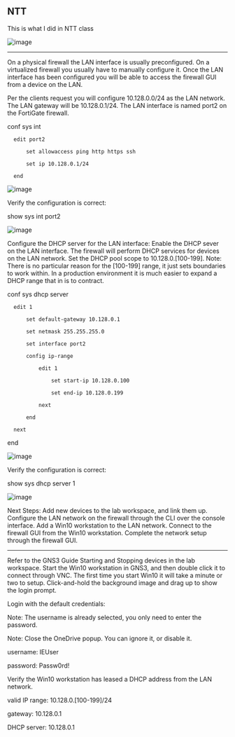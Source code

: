 ## NTT

This is what I did in NTT class


![image](https://github.com/ajla827/NTT/assets/129989031/81db8a18-1d57-4d7c-83ae-be5d9c929583)

---
On a physical firewall the LAN interface is usually preconfigured. On a virtualized firewall you usually have to manually configure it. Once the LAN interface has been configured you will be able to access the firewall GUI from a device on the LAN.

Per the clients request you will configure 10.128.0.0/24 as the LAN network.
The LAN gateway will be 10.128.0.1/24.
The LAN interface is named port2 on the FortiGate firewall.

conf sys int

      edit port2
      
          set allowaccess ping http https ssh
          
          set ip 10.128.0.1/24
          
      end


![image](https://github.com/ajla827/NTT/assets/129989031/4c62f24e-b60f-4259-9f81-d341b0d94028)

Verify the configuration is correct:

show sys int port2

![image](https://github.com/ajla827/NTT/assets/129989031/a73b9d16-1a88-4c51-98e5-2095bb83f6de)

Configure the DHCP server for the LAN interface:
Enable the DHCP sever on the LAN interface.
The firewall will perform DHCP services for devices on the LAN network.
Set the DHCP pool scope to 10.128.0.[100-199].
Note: There is no particular reason for the [100-199] range, it just sets boundaries to work within. In a production environment it is much easier to expand a DHCP range that in is to contract.

conf sys dhcp server

      edit 1
      
          set default-gateway 10.128.0.1
          
          set netmask 255.255.255.0
          
          set interface port2
          
          config ip-range
          
              edit 1
              
                  set start-ip 10.128.0.100
                  
                  set end-ip 10.128.0.199
                  
              next
              
          end
          
      next
      
  end

![image](https://github.com/ajla827/NTT/assets/129989031/6932195a-5e00-4d3c-8559-d617d3b572dd)


Verify the configuration is correct:

show sys dhcp server 1

![image](https://github.com/ajla827/NTT/assets/129989031/5b7e3539-61cc-4c50-9940-514a9aa80c25)

Next Steps:
Add new devices to the lab workspace, and link them up.
Configure the LAN network on the firewall through the CLI over the console interface.
Add a Win10 workstation to the LAN network.
Connect to the firewall GUI from the Win10 workstation.
Complete the network setup through the firewall GUI.

---
Refer to the GNS3 Guide Starting and Stopping devices in the lab workspace.
Start the Win10 workstation in GNS3, and then double click it to connect through VNC.
The first time you start Win10 it will take a minute or two to setup.
Click-and-hold the background image and drag up to show the login prompt.

Login with the default credentials:

Note: The username is already selected, you only need to enter the password.

Note: Close the OneDrive popup. You can ignore it, or disable it.

  username: IEUser
  
  password: Passw0rd!
  
  
 Verify the Win10 workstation has leased a DHCP address from the LAN network. 

  valid IP range: 10.128.0.[100-199]/24
  
  gateway: 10.128.0.1
  
  DHCP server: 10.128.0.1
  
